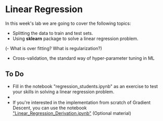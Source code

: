 # Linear Regression

In this week's lab we are going to cover the following topics:
- Splitting the data to train and test sets.
- Using __sklearn__ package to solve a linear regression problem.

(- What is over fitting? What is regularization?)
- Cross-validation, the standard way of hyper-parameter tuning in ML

## To Do

- Fill in the notebook "regression_students.ipynb" as an exercise to test your skills in solving a linear regression problem.
- 
- If you're interested in the implementation from scratch of Gradient Descent, you can use the notebook ["Linear_Regression_Derivation.ipynb"](https://colab.research.google.com/github/michalis0/DataMining_and_MachineLearning/blob/master/week5/Linear_Regression_Derivation.ipynb) (Optional material)
